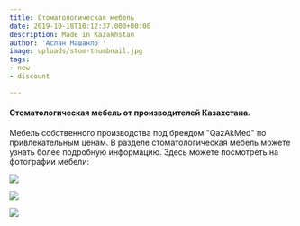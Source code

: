 ```yaml
---
title: Стоматологическая мебель
date: 2019-10-18T10:12:37.000+00:00
description: Made in Kazakhstan
author: 'Аслан Машанло '
image: uploads/stom-thumbnail.jpg
tags:
- new
- discount

---
```

#### Стоматологическая мебель от производителей Казахстана.

Мебель собственного производства под брендом "QazAkMed" по привлекательным ценам. В разделе стоматологическая мебель можете узнать более подробную информацию. Здесь можете посмотреть на фотографии мебели:

![](/uploads/46363a00-f9f0-42d0-93b5-068753c243d4.jpg)

![](/uploads/7d29f21e-11cb-429b-9a70-f486d5a577d7.jpg)

![](/uploads/31760a92-8e70-4665-9bbf-69d7d1696dc2.jpg)